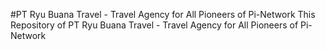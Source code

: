 #PT Ryu Buana Travel - Travel Agency for All Pioneers of Pi-Network
This Repository of PT Ryu Buana Travel - Travel Agency for All Pioneers of Pi-Network
